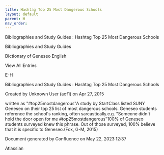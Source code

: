 ```yaml
---
title: Hashtag Top 25 Most Dangerous Schools
layout: default
parent: H
nav_order:
---
```


Bibliographies and Study Guides : Hashtag Top 25 Most Dangerous Schools

Bibliographies and Study Guides

Dictionary of Geneseo English

View All Entries

E-H

Bibliographies and Study Guides : Hashtag Top 25 Most Dangerous Schools

Created by  Unknown User (aof1) on Apr 27, 2015

written as &quot;#top25mostdangerous&quot;A study by StartClass listed SUNY Geneseo on their top 25 list of most dangerous schools. Geneseo students reference the school's ranking, often sarcastically.e.g. &quot;Someone didn't hold the door open for me #top25mostdangerous&quot;100% of Geneseo students surveyed knew this phrase. Out of those surveyed, 100% believe that it is specific to Geneseo.(Fox, G-M, 2015) 

Document generated by Confluence on May 22, 2023 12:37

Atlassian
